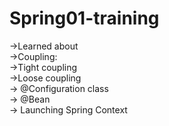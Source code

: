 # Spring01-training
->Learned about<br>
    ->Coupling:<br>
              ->Tight coupling<br>
              ->Loose coupling<br>
    -> @Configuration class<br>
    -> @Bean <br>
    -> Launching Spring Context
